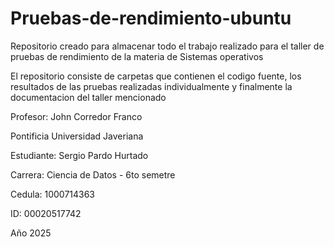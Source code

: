 # Pruebas-de-rendimiento-ubuntu
Repositorio creado para almacenar todo el trabajo realizado para el taller de pruebas de rendimiento de la materia de Sistemas operativos

El repositorio consiste de carpetas que contienen el codigo fuente, los resultados de las pruebas realizadas individualmente y finalmente la documentacion del taller mencionado

Profesor: John Corredor Franco

Pontificia Universidad Javeriana

Estudiante: Sergio Pardo Hurtado

Carrera: Ciencia de Datos - 6to semetre

Cedula: 1000714363

ID: 00020517742

Año 2025

